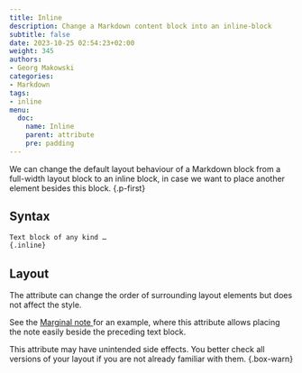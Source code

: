 ```yaml
---
title: Inline
description: Change a Markdown content block into an inline-block
subtitle: false
date: 2023-10-25 02:54:23+02:00
weight: 345
authors:
- Georg Makowski
categories:
- Markdown
tags:
- inline
menu:
  doc:
    name: Inline
    parent: attribute
    pre: padding
---
```


We can change the default layout behaviour of a Markdown block from a full-width layout block to an inline block, in case we want to place another element besides this block.
{.p-first}
<!--more-->

## Syntax

```md
Text block of any kind …
{.inline}
```

## Layout

The attribute can change the order of surrounding layout elements but does not affect the style.

See the [Marginal note ](/doc/enhancing/shortcode/mnote) for an example, where this attribute allows placing the note easily beside the preceding text block.

This attribute may have unintended side effects. You better check all versions of your layout if you are not already familiar with them.
{.box-warn}